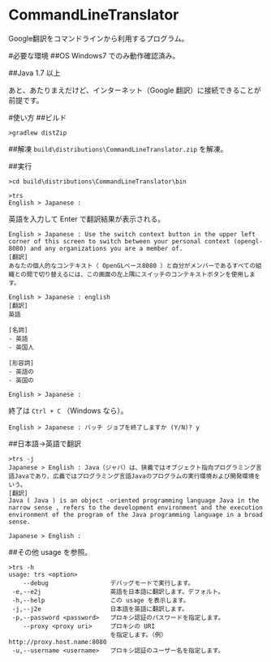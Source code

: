 CommandLineTranslator
=====================

Google翻訳をコマンドラインから利用するプログラム。


#必要な環境
##OS
Windows7 でのみ動作確認済み。

##Java
1.7 以上


あと、あたりまえだけど、インターネット（Google 翻訳）に接続できることが前提です。

#使い方
##ビルド
```text:
>gradlew distZip
```

##解凍
`build\distributions\CommandLineTranslator.zip` を解凍。

##実行
```text:
>cd build\distributions\CommandLineTranslator\bin

>trs
English > Japanese : 
```

英語を入力して Enter で翻訳結果が表示される。


```text:
English > Japanese : Use the switch context button in the upper left corner of this screen to switch between your personal context (opengl-8080) and any organizations you are a member of.
[翻訳]
あなたの個人的なコンテキスト（ OpenGLベース8080 ）と自分がメンバーであるすべての組織との間で切り替えるには、この画面の左上隅にスイッチのコンテキストボタンを使用します。

English > Japanese : english
[翻訳]
英語

[名詞]
- 英語
- 英国人

[形容詞]
- 英語の
- 英国の

English > Japanese :
```

終了は `Ctrl + C` （Windows なら）。

```text:
English > Japanese : バッチ ジョブを終了しますか (Y/N)? y
```

##日本語→英語で翻訳
```text:
>trs -j
Japanese > English : Java（ジャバ）は、狭義ではオブジェクト指向プログラミング言語Javaであり、広義ではプログラミング言語Javaのプログラムの実行環境および開発環境をいう。
[翻訳]
Java ( Java ) is an object -oriented programming language Java in the narrow sense , refers to the development environment and the execution environment of the program of the Java programming language in a broad sense.

Japanese > English :
```

##その他
usage を参照。


```text:
>trs -h
usage: trs <option>
    --debug                 デバッグモードで実行します。
 -e,--e2j                   英語を日本語に翻訳します。デフォルト。
 -h,--help                  この usage を表示します。
 -j,--j2e                   日本語を英語に翻訳します。
 -p,--password <password>   プロキシ認証のパスワードを指定します。
    --proxy <proxy uri>     プロキシの URI
                            を指定します。（例）http://proxy.host.name:8080
 -u,--username <username>   プロキシ認証のユーザー名を指定します。
```
